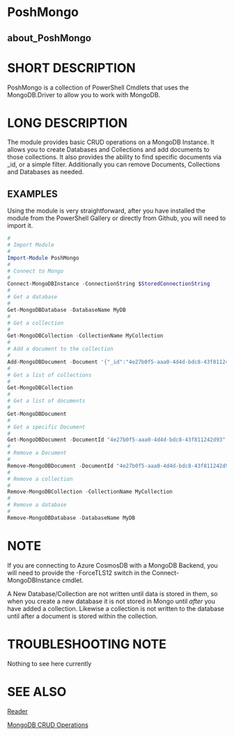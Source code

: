 # PoshMongo

## about_PoshMongo

# SHORT DESCRIPTION

PoshMongo is a collection of PowerShell Cmdlets that uses the MongoDB.Driver to
allow you to work with MongoDB.

# LONG DESCRIPTION

The module provides basic CRUD operations on a MongoDB Instance. It allows you
to create Databases and Collections and add documents to those collections. It
also provides the ability to find specific documents via _id, or a simple
filter. Additionally you can remove Documents, Collections and Databases as
needed.

## EXAMPLES

Using the module is very straightforward, after you have installed the module
from the PowerShell Gallery or directly from Github, you will need to import it.

```powershell
#
# Import Module
#
Import-Module PoshMongo
#
# Connect to Mongo
#
Connect-MongoDBInstance -ConnectionString $StoredConnectionString
#
# Get a database
#
Get-MongoDBDatabase -DatabaseName MyDB
#
# Get a collection
#
Get-MongoDBCollection -CollectionName MyCollection
#
# Add a document to the collection
#
Add-MongoDBDocument -Document '{"_id":"4e27b0f5-aaa0-4d4d-bdc8-43f811242d93","Name":"FirstName"}'
#
# Get a list of collections
#
Get-MongoDBCollection
#
# Get a list of documents
#
Get-MongoDBDocument
#
# Get a specific Document
#
Get-MongoDBDocument -DocumentId "4e27b0f5-aaa0-4d4d-bdc8-43f811242d93"
#
# Remove a Document
#
Remove-MongoDBDocument -DocumentId "4e27b0f5-aaa0-4d4d-bdc8-43f811242d93"
#
# Remove a collection
#
Remove-MongoDBCollection -CollectionName MyCollection
#
# Remove a database
#
Remove-MongoDBDatabase -DatabaseName MyDB
```

# NOTE

If you are connecting to Azure CosmosDB with a MongoDB Backend, you will need
to provide the -ForceTLS12 switch in the Connect-MongoDBInstance cmdlet.

A New Database/Collection are not written until data is stored in them, so when
you create a new database it is not stored in Mongo until _after_ you have
added a collection. Likewise a collection is not written to the database until
after a document is stored within the collection.

# TROUBLESHOOTING NOTE

Nothing to see here currently

# SEE ALSO

[Reader](https://github.com/PoshMongo/PoshMongo/blob/main/README.md)

[MongoDB CRUD Operations](https://www.mongodb.com/basics/crud)
